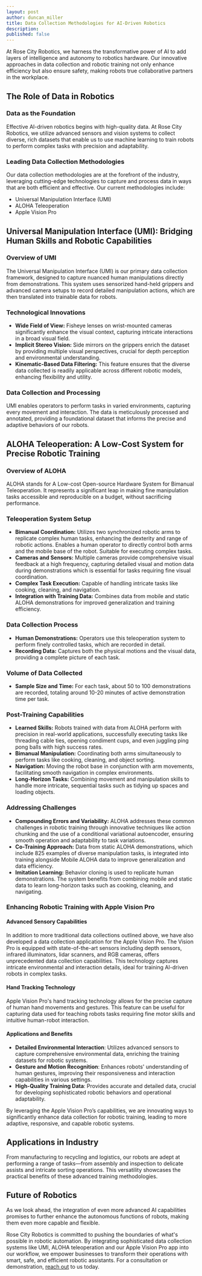 ```yaml
---
layout: post
author: duncan_miller
title: Data Collection Methodologies for AI-Driven Robotics
description:
published: false
---
```


At Rose City Robotics, we harness the transformative power of AI to add layers of intelligence and autonomy to robotics hardware. Our innovative approaches in data collection and robotic training not only enhance efficiency but also ensure safety, making robots true collaborative partners in the workplace.

## The Role of Data in Robotics

### Data as the Foundation
Effective AI-driven robotics begins with high-quality data. At Rose City Robotics, we utilize advanced sensors and vision systems to collect diverse, rich datasets that enable us to use machine learning to train robots to perform complex tasks with precision and adaptability.

### Leading Data Collection Methodologies
Our data collection methodologies are at the forefront of the industry, leveraging cutting-edge technologies to capture and process data in ways that are both efficient and effective. Our current methodologies include:
- Universal Manipulation Interface (UMI)
- ALOHA Teleoperation
- Apple Vision Pro

## Universal Manipulation Interface (UMI): Bridging Human Skills and Robotic Capabilities

### Overview of UMI
The Universal Manipulation Interface (UMI) is our primary data collection framework, designed to capture nuanced human manipulations directly from demonstrations. This system uses sensorized hand-held grippers and advanced camera setups to record detailed manipulation actions, which are then translated into trainable data for robots.

### Technological Innovations
- **Wide Field of View:** Fisheye lenses on wrist-mounted cameras significantly enhance the visual context, capturing intricate interactions in a broad visual field.
- **Implicit Stereo Vision:** Side mirrors on the grippers enrich the dataset by providing multiple visual perspectives, crucial for depth perception and environmental understanding.
- **Kinematic-Based Data Filtering:** This feature ensures that the diverse data collected is readily applicable across different robotic models, enhancing flexibility and utility.

### Data Collection and Processing
UMI enables operators to perform tasks in varied environments, capturing every movement and interaction. The data is meticulously processed and annotated, providing a foundational dataset that informs the precise and adaptive behaviors of our robots.

## ALOHA Teleoperation: A Low-Cost System for Precise Robotic Training

### Overview of ALOHA
ALOHA stands for A Low-cost Open-source Hardware System for Bimanual Teleoperation. It represents a significant leap in making fine manipulation tasks accessible and reproducible on a budget, without sacrificing performance.

### Teleoperation System Setup
- **Bimanual Coordination:** Utilizes two synchronized robotic arms to replicate complex human tasks, enhancing the dexterity and range of robotic actions. Enables a human operator to directly control both arms and the mobile base of the robot. Suitable for executing complex tasks.
- **Cameras and Sensors:** Multiple cameras provide comprehensive visual feedback at a high frequency, capturing detailed visual and motion data during demonstrations which is essential for tasks requiring fine visual coordination.
- **Complex Task Execution:** Capable of handling intricate tasks like cooking, cleaning, and navigation.
- **Integration with Training Data:** Combines data from mobile and static ALOHA demonstrations for improved generalization and training efficiency.

### Data Collection Process
- **Human Demonstrations:** Operators use this teleoperation system to perform finely controlled tasks, which are recorded in detail.
- **Recording Data:** Captures both the physical motions and the visual data, providing a complete picture of each task.

### Volume of Data Collected
- **Sample Size and Time:** For each task, about 50 to 100 demonstrations are recorded, totaling around 10-20 minutes of active demonstration time per task.

### Post-Training Capabilities
- **Learned Skills:** Robots trained with data from ALOHA perform with precision in real-world applications, successfully executing tasks like threading cable ties, opening condiment cups, and even juggling ping pong balls with high success rates.
- **Bimanual Manipulation:** Coordinating both arms simultaneously to perform tasks like cooking, cleaning, and object sorting.
- **Navigation:** Moving the robot base in conjunction with arm movements, facilitating smooth navigation in complex environments.
- **Long-Horizon Tasks:** Combining movement and manipulation skills to handle more intricate, sequential tasks such as tidying up spaces and loading objects.

### Addressing Challenges
- **Compounding Errors and Variability:** ALOHA addresses these common challenges in robotic training through innovative techniques like action chunking and the use of a conditional variational autoencoder, ensuring smooth operation and adaptability to task variations.
- **Co-Training Approach:** Data from static ALOHA demonstrations, which include 825 examples of diverse manipulation tasks, is integrated into training alongside Mobile ALOHA data to improve generalization and data efficiency.
- **Imitation Learning:** Behavior cloning is used to replicate human demonstrations. The system benefits from combining mobile and static data to learn long-horizon tasks such as cooking, cleaning, and navigating.

### Enhancing Robotic Training with Apple Vision Pro

#### Advanced Sensory Capabilities
In addition to more traditional data collections outlined above, we have also developed a data collection application for the Apple Vision Pro. The Vision Pro is equipped with state-of-the-art sensors including depth sensors, infrared illuminators, lidar scanners, and RGB cameras, offers unprecedented data collection capabilities. This technology captures intricate environmental and interaction details, ideal for training AI-driven robots in complex tasks.

#### Hand Tracking Technology
Apple Vision Pro's hand tracking technology allows for the precise capture of human hand movements and gestures. This feature can be useful for capturing data used for teaching robots tasks requiring fine motor skills and intuitive human-robot interaction.

#### Applications and Benefits
- **Detailed Environmental Interaction**: Utilizes advanced sensors to capture comprehensive environmental data, enriching the training datasets for robotic systems.
- **Gesture and Motion Recognition**: Enhances robots' understanding of human gestures, improving their responsiveness and interaction capabilities in various settings.
- **High-Quality Training Data**: Provides accurate and detailed data, crucial for developing sophisticated robotic behaviors and operational adaptability.

By leveraging the Apple Vision Pro’s capabilities, we are innovating ways to significantly enhance data collection for robotic training, leading to more adaptive, responsive, and capable robotic systems.

## Applications in Industry

From manufacturing to recycling and logistics, our robots are adept at performing a range of tasks—from assembly and inspection to delicate assists and intricate sorting operations. This versatility showcases the practical benefits of these advanced training methodologies.

## Future of Robotics

As we look ahead, the integration of even more advanced AI capabilities promises to further enhance the autonomous functions of robots, making them even more capable and flexible.

Rose City Robotics is committed to pushing the boundaries of what's possible in robotic automation. By integrating sophisticated data collection systems like UMI,  ALOHA teleoperation and our Apple Vision Pro app into our workflow, we empower businesses to transform their operations with smart, safe, and efficient robotic assistants. For a consultation or demonstration, [reach out](/#contact) to us today.

